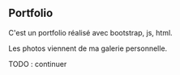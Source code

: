 ## Portfolio 

C'est un portfolio réalisé avec bootstrap, js, html.

Les photos viennent de ma galerie personnelle. 

TODO : continuer
